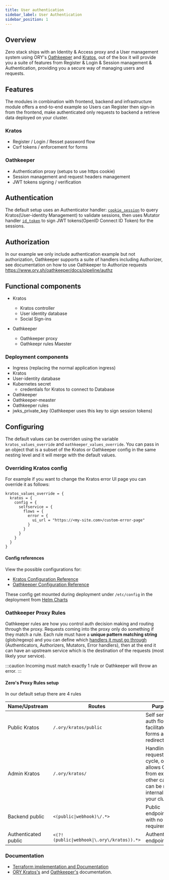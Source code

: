 ```yaml
---
title: User authentication
sidebar_label: User Authentication
sidebar_position: 1
---
```


## Overview
Zero stack ships with an Identity & Access proxy and a User management system using ORY's [Oathkeeper] and [Kratos], out of the box it will provide you a suite of features from Register & Login & Session management & Authentication, providing you a secure way of managing users and requests.

## Features
The modules in combination with frontend, backend and infrastructure module offers a end-to-end example so Users can Register then sign-in from the frontend, make authenticated only requests to backend a retrieve data deployed on your cluster.

### Kratos
- Register / Login / Resset password flow
- Csrf tokens / enforcement for forms
### Oathkeeper
- Authentication proxy (setups to use https cookie)
- Session management and request headers management
- JWT tokens signing / verification

## Authentication
The default setup uses an Authenticator handler: [`cookie_session`][oathkeeper-cookie-session] to query Kratos(User-identity Management) to validate sessions, then uses Mutator handler [`id_token`][oathkeeper-id-token] to sign JWT tokens(OpenID Connect ID Token) for the sessions.

## Authorization
  In our example we only include authentication example but not authorization, Oathkeeper supports a suite of handlers including Authorizer, see documentation on how to use Oathkeeper to Authorize requests https://www.ory.sh/oathkeeper/docs/pipeline/authz

## Functional components
- Kratos
  - Kratos controller
  - User identity database
  - Social Sign-ins

- Oathkeeper
  - Oathkeeper proxy
  - Oathkeepr rules Maester

### Deployment components
- Ingress (replacing the normal application ingress)
- Kratos
- User-identity database
- Kubernetes secret
  - credentials for Kratos to connect to Database
- Oathkeeper
- Oathkeeper-measter
- Oathkeeper rules
- jwks_private_key (Oathkeeper uses this key to sign session tokens)

## Configuring
The default values can be overriden using the variable `kratos_values_override` and `oathkeeper_values_override`. You can pass in an object that is a subset of the Kratos or Oathkeeper config in the same nesting level and it will merge with the default values.

### Overriding Kratos config
For example if you want to change the Kratos error UI page you can override it as follows:
```hcl
kratos_values_override = {
  kratos = {
    config = {
      selfservice = {
        flows = {
          error = {
            ui_url = "https://<my-site.com>/custom-error-page"
          }
        }
      }
    }
  }
}
```

#### Config references
View the possible configurations for:
- [Kratos Configuration Reference](https://www.ory.sh/kratos/docs/v0.5/reference/configuration)
- [Oathkeeper Configuration Reference](https://www.ory.sh/oathkeeper/docs/reference/configuration)

These config get mounted during deployment under `/etc/config` in the deployment from [Helm Charts][kratos-helm-deployment]

### Oathkeeper Proxy Rules
Oathkeeper rules are how you control auth decision making and routing through the proxy. Requests coming into the proxy only do something if they match a rule.
Each rule must have a **unique pattern matching string** (glob/regexp) and you can define which [handlers it must go through](https://www.ory.sh/oathkeeper/docs/pipeline) (Authenticators, Authorizers, Mutators, Error handlers), then at the end it can have an upstream service which is the destination of the requests (most likely your service).

:::caution
Incoming must match exactly 1 rule or Oathkeeper will throw an error.
:::

#### Zero's Proxy Rules setup
In our default setup there are 4 rules

| Name/Upstream | Routes | Purpose |
| ---- | ----- | ------- |
| Public Kratos | `/.ory/kratos/public` | Self serve auth flows to facilitate forms and redirects |
| Admin Kratos | `/.ory/kratos/` | Handling request life cycle, only allows GET from external, other calls can be made internally in your cluster |
| Backend public | `<(public\|webhook)\/.*>` | Public endpoints with no auth requirements |
| Authenticated public | `<(?!(public\|webhook\|\.ory\/kratos)).*>` | Authenticated endpoints |

### Documentation
- [Terraform implementation and Documentation][commit-zero-aws/user-auth]
- [ORY Kratos's][kratos-docs] and [Oathkeeper's][oathkeeper-docs] documentation.

[kratos-docs]: https://www.ory.sh/kratos/docs/
[kratos-helm-deployment]: https://github.com/ory/k8s/blob/8b102605a03ba638192778f1de7dfe5e8dd651e8/helm/charts/kratos/templates/deployment.yaml#L106
[oathkeeper-docs]: https://www.ory.sh/kratos/docs/
[kratos]: https://github.com/ory/kratos
[oathkeeper]: https://github.com/ory/oathkeeper
[oathkeeper-cookie-session]: https://www.ory.sh/oathkeeper/docs/pipeline/authn#cookie_session
[oathkeeper-id-token]: https://www.ory.sh/oathkeeper/docs/pipeline/mutator#id_token
[commit-zero-aws/user-auth]: https://registry.terraform.io/modules/commitdev/zero/aws/latest/submodules/user_auth